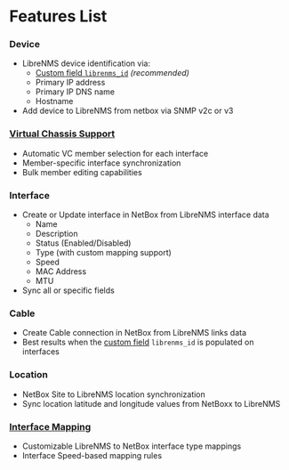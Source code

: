 # Features List

### Device 

- LibreNMS device identification via:
    - [Custom field `librenms_id`](custom_field.md) *(recommended)*
    - Primary IP address
    - Primary IP DNS name
    - Hostname
- Add device to LibreNMS from netbox via SNMP v2c or v3

### [Virtual Chassis Support](virtual_chassis.md)
- Automatic VC member selection for each interface
- Member-specific interface synchronization
- Bulk member editing capabilities

### Interface 
- Create or Update interface in NetBox from LibreNMS interface data
    - Name
    - Description
    - Status (Enabled/Disabled)
    - Type (with custom mapping support)
    - Speed
    - MAC Address
    - MTU
- Sync all or specific fields

### Cable 
- Create Cable connection in NetBox from LibreNMS links data
- Best results when the [custom field](custom_field.md) `librenms_id` is populated on interfaces

### Location 
- NetBox Site to LibreNMS location synchronization
- Sync location latitude and longitude values from NetBoxx to LibreNMS

### [Interface Mapping](interface_mappings.md) 
- Customizable LibreNMS to NetBox interface type mappings
- Interface Speed-based mapping rules


